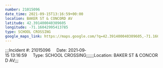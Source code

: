 ```yaml
---
number: 21015096
date_time: 2021-09-15T13:16:59+00:00
location: BAKER ST & CONCORD AV
latitude: 42.391400040309605
longitude: -71.16042995413785
type: SCHOOL CROSSING
google_maps_link: https://maps.google.com/?q=42.391400040309605,-71.16042995413785
---
```


;;;Incident #: 21015096     Date: 2021‐09‐15 13:16:59     Type: SCHOOL CROSSING;;;;;;Location: BAKER ST & CONCORD AV;;;
